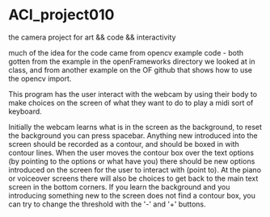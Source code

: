 # ACI_project010
the camera project for art &amp;&amp; code &amp;&amp; interactivity

much of the idea for the code came from opencv example code - both gotten from the example in the openFrameworks directory we looked at in class, and from another example on the OF github that shows how to use the opencv import. 

This program has the user interact with the webcam by using their body to make choices on the screen of what they want to do to play a midi sort of keyboard. 

Initially the webcam learns what is in the screen as the background, to reset the background you can press spacebar. 
Anything new introduced into the screen should be recorded as a contour, and should be boxed in with contour lines. 
When the user moves the contour box over the text options (by pointing to the options or what have you) there should be new options introduced on the screen for the user to interact with (point to). At the piano or voiceover screens there will also be choices to get back to the main text screen in the bottom corners. If you learn the background and you introducing something new to the screen does not find a contour box, you can try to change the threshold with the '-' and '+' buttons. 
